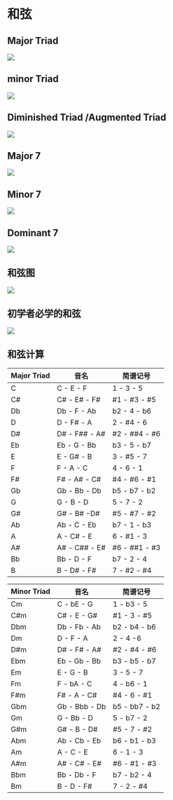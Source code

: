 
# 和弦
## Major Triad
![](../images/basic/major_triad.png)

## minor Triad
![](../images/basic/minor_triad.png)

## Diminished Triad /Augmented Triad
![](../images/basic/augment_diminish.png)

## Major 7
![](../images/basic/major_seven.png)

## Minor 7
![](../images/basic/minor_seven.png)

## Dominant 7
![](../images/basic/dominant_seven.png)

## 和弦图
![](../images/basic/chord.png)

## 初学者必学的和弦
![](../images/basic/chrod_must_learn.png)

## 和弦计算

| Major Triad | 音名          | 简谱记号      |
| ----------- | ------------- | ------------- |
| C           | C - E - F     | 1 - 3 - 5     |
| C#          | C# - E# - F#  | #1 - #3 - #5  |
| Db          | Db - F - Ab   | b2 - 4 - b6   |
| D           | D - F# - A    | 2 - #4 - 6    |
| D#          | D# - F## - A# | #2 - ##4 - #6 |
| Eb          | Eb - G - Bb   | b3 - 5 - b7   |
| E           | E - G# - B    | 3 - #5 - 7    |
| F           | F - A - C     | 4 - 6 - 1     |
| F#          | F# - A# - C#  | #4 - #6 - #1  |
| Gb          | Gb - Bb - Db  | b5 - b7 - b2  |
| G           | G - B - D     | 5 - 7 - 2     |
| G#          | G# - B# -D#   | #5 - #7 -  #2 |
| Ab          | Ab - C - Eb   | b7 - 1 - b3   |
| A           | A - C# - E    | 6 - #1 - 3    |
| A#          | A# - C## - E# | #6 - ##1 - #3 |
| Bb          | Bb - D - F    | b7 - 2 - 4    |
| B           | B - D# - F#   | 7 - #2 - #4   |

| Minor Triad | 音名          | 简谱记号      |
| ----------- | ------------- | ------------- |
| Cm          | C - bE - G    | 1 - b3 - 5    |
| C#m         | C# - E - G#   | #1 - 3 - #5   |
| Dbm         | Db - Fb - Ab  | b2 - b4 - b6  |
| Dm          | D - F - A     | 2 - 4 -6      |
| D#m         | D# - F# - A#  | #2 - #4 - #6  |
| Ebm         | Eb - Gb - Bb  | b3 - b5 - b7  |
| Em          | E - G - B     | 3 - 5 - 7     |
| Fm          | F - bA - C    | 4 - b6 - 1    |
| F#m         | F# - A - C#   | #4 - 6 - #1   |
| Gbm         | Gb - Bbb - Db | b5 - bb7 - b2 |
| Gm          | G - Bb - D    | 5 - b7 - 2    |
| G#m         | G# - B - D#   | #5 - 7 - #2   |
| Abm         | Ab - Cb - Eb  | b6 - b1 - b3  |
| Am          | A - C - E     | 6 - 1 - 3     |
| A#m         | A# - C# - E#  | #6 - #1 - #3  |
| Bbm         | Bb - Db - F   | b7 - b2 - 4   |
| Bm          | B - D - F#    | 7 - 2 - #4    |
